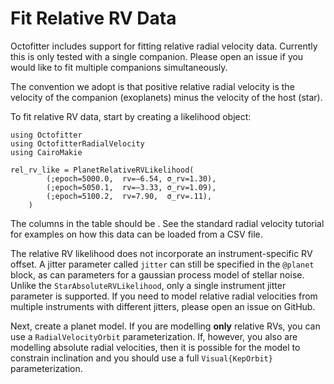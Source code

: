 # Fit Relative RV Data

Octofitter includes support for fitting relative radial velocity data. Currently this is only tested with a single companion. Please open an issue if you would like to fit multiple companions simultaneously.

The convention we adopt is that positive relative radial velocity is the velocity of the companion (exoplanets) minus the velocity of the host (star).

To fit relative RV data, start by creating a likelihood object:
```@example 1
using Octofitter
using OctofitterRadialVelocity
using CairoMakie

rel_rv_like = PlanetRelativeRVLikelihood(
        (;epoch=5000.0,  rv=−6.54, σ_rv=1.30),
        (;epoch=5050.1,  rv=−3.33, σ_rv=1.09),
        (;epoch=5100.2,  rv=7.90,  σ_rv=.11),
    )
```
The columns in the table should be . See the standard radial velocity tutorial for examples on how this data can be loaded from a CSV file.

The relative RV likelihood does not incorporate an instrument-specific RV offset. A jitter parameter called `jitter` can still be specified in the `@planet` block, as can parameters for a gaussian process model of stellar noise. Unlike the `StarAbsoluteRVLikelihood`, only a single instrument jitter parameter is supported. If you need to model relative radial velocities from multiple instruments with different jitters, please open an issue on GitHub.

Next, create a planet model. If you are modelling **only** relative RVs, you can use a `RadialVelocityOrbit` parameterization. If, however, you also are modelling absolute radial velocities, then it is possible for the model to constrain inclination and you should use a full `Visual{KepOrbit}` parameterization.
